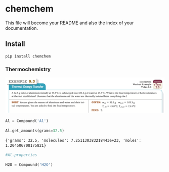 chemchem
================

<!-- WARNING: THIS FILE WAS AUTOGENERATED! DO NOT EDIT! -->

This file will become your README and also the index of your
documentation.

## Install

``` sh
pip install chemchem
```

### Thermochemistry

![image.png](index_files/figure-gfm/fc7d218a-d42f-4294-b17c-768c6e3f5836.png)

``` python
Al = Compound('Al')
```

``` python
Al.get_amounts(grams=32.5)
```

    {'grams': 32.5, 'molecules': 7.251130383218443e+23, 'moles': 1.204506708175821}

``` python
#Al.properties
```

``` python
H2O = Compound('H2O')
```
